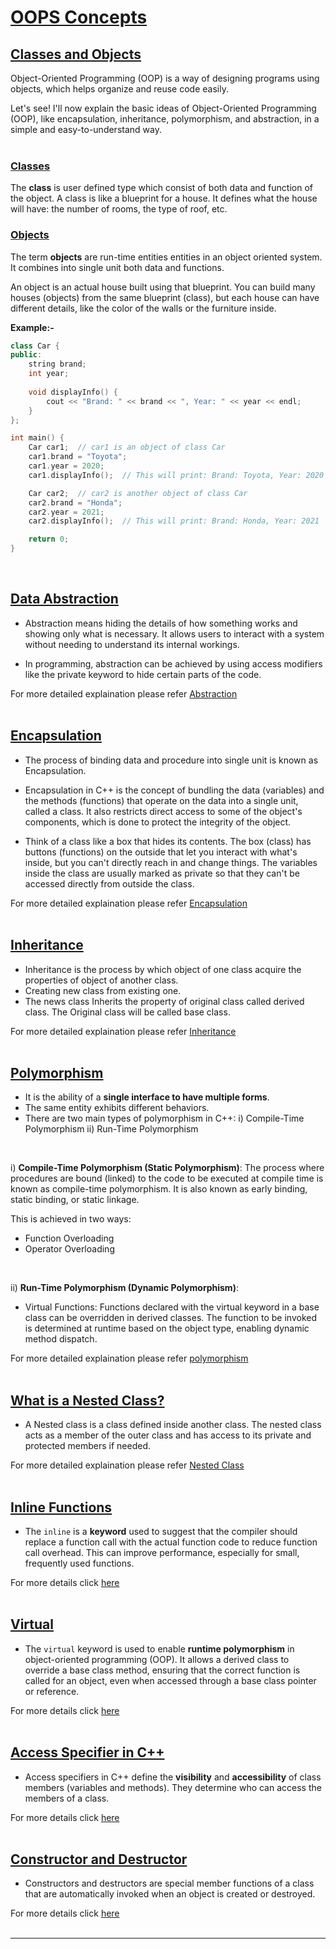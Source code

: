 # [OOPS Concepts](#oops-concepts)

## [Classes and Objects](#classes-and-objects)
Object-Oriented Programming (OOP) is a way of designing programs using objects, which helps organize and reuse code easily.<br>

Let's see! I'll now explain the basic ideas of Object-Oriented Programming (OOP), like encapsulation, inheritance, polymorphism, and abstraction, in a simple and easy-to-understand way.
<br>
<br>

### [Classes](#classes)
The **class** is user defined type which consist of both data and function of the object. A class is like a blueprint for a house. It defines what the house will have: the number of rooms, the type of roof, etc. 

### [Objects](#objects)
The term **objects** are run-time entities entities in an object oriented system. It combines into single unit both data and functions.<br>

An object is an actual house built using that blueprint. You can build many houses (objects) from the same blueprint (class), but each house can have different details, like the color of the walls or the furniture inside.

**Example:-**
```cpp
class Car {
public:
    string brand;
    int year;
    
    void displayInfo() {
        cout << "Brand: " << brand << ", Year: " << year << endl;
    }
};

int main() {
    Car car1;  // car1 is an object of class Car
    car1.brand = "Toyota";
    car1.year = 2020;
    car1.displayInfo();  // This will print: Brand: Toyota, Year: 2020

    Car car2;  // car2 is another object of class Car
    car2.brand = "Honda";
    car2.year = 2021;
    car2.displayInfo();  // This will print: Brand: Honda, Year: 2021

    return 0;
}
```
<br>


## [Data Abstraction](#data-abstraction)
 - Abstraction means hiding the details of how something works and showing only what is necessary. It allows users to interact with a system without needing to understand its internal workings.

 - In programming, abstraction can be achieved by using access modifiers like the private keyword to hide certain parts of the code.

 For more detailed explaination please refer [Abstraction](https://github.com/ingaleshubhankar/CPP-HANDBOOK/blob/main/Introduction/AbstractionReadMe.md)
<br>
<br>



## [Encapsulation](#encapsulation)
 - The process of binding data and procedure into single unit is known as Encapsulation.
 - Encapsulation in C++ is the concept of bundling the data (variables) and the methods (functions) that operate on the data into a single unit, called a class. It also restricts direct access to some of the object's components, which is done to protect the integrity of the object.

 - Think of a class like a box that hides its contents. The box (class) has buttons (functions) on the outside that let you interact with what's inside, but you can't directly reach in and change things. The variables inside the class are usually marked as private so that they can't be accessed directly from outside the class. 

 For more detailed explaination please refer [Encapsulation](https://github.com/ingaleshubhankar/CPP-HANDBOOK/blob/main/Introduction/EncapsulationReadMe.md)
<br>
<br>


## [Inheritance](#inheritance)
 - Inheritance is the process by which object of one class acquire the properties of object of another class. 
 - Creating new class from existing one.
 - The news class Inherits the property of original class called derived class. The Original class will be called base class.

 For more detailed explaination please refer [Inheritance](https://github.com/ingaleshubhankar/CPP-HANDBOOK/blob/main/Introduction/InheritanceReadMe.md)
<br>
<br>


## [Polymorphism](#polymorphism)
 - It is the ability of a **single interface to have multiple forms**.
 - The same entity exhibits different behaviors.
 - There are two main types of polymorphism in C++:
   i) Compile-Time Polymorphism
   ii) Run-Time Polymorphism
<br>

i) **Compile-Time Polymorphism (Static Polymorphism)**:
The process where procedures are bound (linked) to the code to be executed at compile time is known as compile-time polymorphism. It is also known as early binding, static binding, or static linkage.

This is achieved in two ways:
 - Function Overloading
 - Operator Overloading
<br>

ii) **Run-Time Polymorphism (Dynamic Polymorphism)**:
 - Virtual Functions: Functions declared with the virtual keyword in a base class can be overridden in derived classes. The function to be invoked is determined at runtime based on the object type, enabling dynamic method dispatch.

 For more detailed explaination please refer [polymorphism](https://github.com/ingaleshubhankar/CPP-HANDBOOK/blob/main/Introduction/PolymorphismReadMe.md)
<br>
<br>



## [What is a Nested Class?](#what-is-a-nested-class)
 - A Nested class is a class defined inside another class. The nested class acts as a member of the outer class and has access to its private and protected members if needed.

For more detailed explaination please refer [Nested Class](https://github.com/ingaleshubhankar/CPP-HANDBOOK/blob/main/OOPS%20Concepts/NestedClasses.md#what-is-a-nested-class)
<br>
<br>


## [Inline Functions](https://github.com/ingaleshubhankar/CPP-HANDBOOK/blob/main/OOPS%20Concepts/InlineFunctions.md#inline-function-in-c)
 - The `inline` is a **keyword** used to suggest that the compiler should replace a function call with the actual function code to reduce function call overhead. This can improve performance, especially for small, frequently used functions.

For more details click [here](https://github.com/ingaleshubhankar/CPP-HANDBOOK/blob/main/OOPS%20Concepts/InlineFunctions.md#inline-function-in-c)
<br>
<br>



## [Virtual](https://github.com/ingaleshubhankar/CPP-HANDBOOK/blob/main/OOPS%20Concepts/Virtual.md#virtual-concept-in-c)
 - The `virtual` keyword is used to enable **runtime polymorphism** in object-oriented programming (OOP). It allows a derived class to override a base class method, ensuring that the correct function is called for an object, even when accessed through a base class pointer or reference.

For more details click [here](https://github.com/ingaleshubhankar/CPP-HANDBOOK/blob/main/OOPS%20Concepts/Virtual.md#virtual-concept-in-c)
<br>
<br>


## [Access Specifier in C++](https://github.com/ingaleshubhankar/CPP-HANDBOOK/blob/main/OOPS%20Concepts/AccessSpacifiersInCpp.md#access-specifiers-in-c)
 - Access specifiers in C++ define the **visibility** and **accessibility** of class members (variables and methods). They determine who can access the members of a class.

For more details click [here](https://github.com/ingaleshubhankar/CPP-HANDBOOK/blob/main/OOPS%20Concepts/AccessSpacifiersInCpp.md#access-specifiers-in-c)
<br>
<br>



## [Constructor and Destructor](https://github.com/ingaleshubhankar/CPP-HANDBOOK/blob/main/OOPS%20Concepts/ConstructorAndDestructor.md#constructor-and-destructor-in-c)
 - Constructors and destructors are special member functions of a class that are automatically invoked when an object is created or destroyed.

For more details click [here](https://github.com/ingaleshubhankar/CPP-HANDBOOK/blob/main/OOPS%20Concepts/ConstructorAndDestructor.md#constructor-and-destructor-in-c)
<br>
<br>


---
